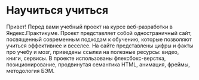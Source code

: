 # Научиться учиться

Привет! Перед вами учебный проект на курсе веб-разработки в Яндекс.Практикуме. Проект представляет собой одностраничный сайт, посвященный современным подходам к обучению, которые позволяют учиться эффективнее и веселее. На сайте представлены цифры и факты про учебу и мозг, приведены ссылки на полезные ресурсы: видео, книги, сервисы. В проекте использованы флексбокс-верстка, позиционирование, продвинутая семантика HTML, анимация, фреймы, методология БЭМ.
